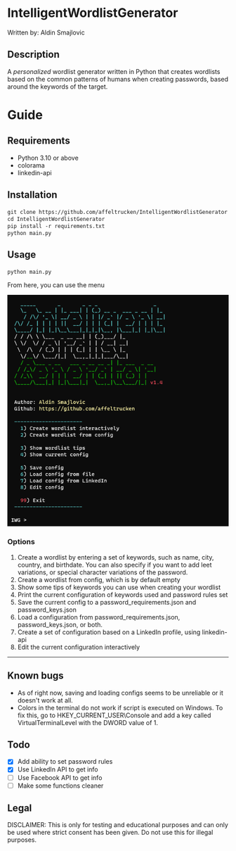 # IntelligentWordlistGenerator
Written by: Aldin Smajlovic

## Description

A *personalized* wordlist generator written in Python that creates wordlists based on the common patterns of humans when creating passwords, based around the keywords of the target. 
&nbsp;

# Guide

## Requirements

- Python 3.10 or above
- colorama
- linkedin-api

## Installation
```
git clone https://github.com/affeltrucken/IntelligentWordlistGenerator
cd IntelligentWordlistGenerator
pip install -r requirements.txt
python main.py
```

## Usage

`python main.py`

From here, you can use the menu

![menu](https://github.com/affeltrucken/IntelligentWordlistGenerator/raw/main/menu.png)

### Options

1. Create a wordlist by entering a set of keywords, such as name, city, country, and birthdate. You can also specify if you want to add leet variations, or special character variations of the password.
2. Create a wordlist from config, which is by default empty
3. Show some tips of keywords you can use when creating your wordlist
4. Print the current configuration of keywords used and password rules set
5. Save the current config to a password_requirements.json and password_keys.json
6. Load a configuration from password_requirements.json, password_keys.json, or both.
7. Create a set of configuration based on a LinkedIn profile, using linkedin-api
8. Edit the current configuration interactively

---
## Known bugs
- As of right now, saving and loading configs seems to be unreliable or it doesn't work at all.
- Colors in the terminal do not work if script is executed on Windows. To fix this, go to HKEY_CURRENT_USER\Console and add a key called VirtualTerminalLevel with the DWORD value of 1.

## Todo

- [x] Add ability to set password rules
- [x] Use LinkedIn API to get info
- [ ] Use Facebook API to get info
- [ ] Make some functions cleaner

## Legal

DISCLAIMER: This is only for testing and educational purposes and can only be used where strict consent has been given. Do not use this for illegal purposes.
